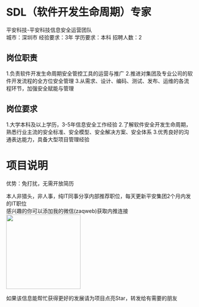 # SDL（软件开发生命周期）专家
平安科技-平安科技信息安全运营团队  
城市：深圳市 经验要求：3年 学历要求：本科  招聘人数：2

## 岗位职责
1.负责软件开发生命周期安全管控工具的运营与推广
 2.推进对集团及专业公司的软件开发流程的全方位安全管理
 3.从需求、设计、编码、测试、发布、运维的各流程环节，加强安全赋能与管理

## 岗位要求
1.大学本科及以上学历，3-5年信息安全工作经验
 2.了解软件安全开发生命周期，熟悉行业主流的安全标准、安全模型、安全解决方案、安全体系
 3.优秀良好的沟通表达能力，具备大型项目管理经验

# 项目说明

优势：免打扰，无需开放简历

本人非猎头，非人事，纯IT同事分享内部推荐职位，每天更新平安集团2个月内发的IT职位  
感兴趣的你可以添加我的微信(zaqweb)获取内推连接  
<img src="https://github.com/zaqweb/PA-IT-JOBS/blob/master/WechatICode.jpeg"  height="200" width="200">

如果该信息能帮忙获得更好的发展请为项目点亮Star，转发给有需要的朋友




